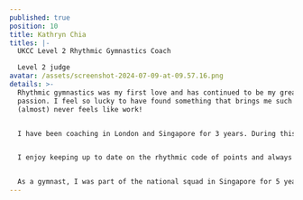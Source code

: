 ```yaml
---
published: true
position: 10
title: Kathryn Chia
titles: |-
  UKCC Level 2 Rhythmic Gymnastics Coach

  Level 2 judge
avatar: /assets/screenshot-2024-07-09-at-09.57.16.png
details: >-
  Rhythmic gymnastics was my first love and has continued to be my greatest
  passion. I feel so lucky to have found something that brings me such joy and
  (almost) never feels like work!


  I have been coaching in London and Singapore for 3 years. During this time, I have worked with gymnasts of all ages and experience levels. As a coach, I endeavour to be adaptable, patient and positive. Above all, I strive to instil a love for this sport in all that I teach.


  I enjoy keeping up to date on the rhythmic code of points and always want to learn more. In the future, I aspire to become an FIG brevet judge. I study Nutrition and Medical Sciences at UCL, and will soon be doing my final year dissertation on the role of nutrition on injury prevention amongst Rhythmic Gymnasts.


  As a gymnast, I was part of the national squad in Singapore for 5 years before I took a break from the sport in 2020. In 2023, I returned to Rhythmic and it has been the most fantastic journey!
---
```


